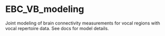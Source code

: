 # EBC_VB_modeling

Joint modeling of brain connectivity measurements for vocal regions with vocal repertoire data. See docs for model details.




